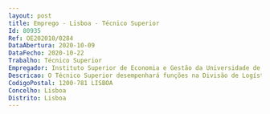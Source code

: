 ```yaml
--- 
layout: post
title: Emprego - Lisboa - Técnico Superior
Id: 80935
Ref: OE202010/0284
DataAbertura: 2020-10-09
DataFecho: 2020-10-22
Trabalho: Técnico Superior
Empregador: Instituto Superior de Economia e Gestão da Universidade de Lisboa
Descricao: O Técnico Superior desempenhará funções na Divisão de Logística e Apoio Técnico, da Direção de Serviços Financeiros e Administrativos, do Instituto Superior de Economia e Gestão da Universidade de Lisboa. Ao Técnico compete a programação, implementação e monitorização dos procedimentos de aquisição de bens e serviços no âmbito do Código dos Contratos Público, designadamente  Levantamento das necessidades da instituição e planeamento das aquisições Orçamentação e gestão das aquisições necessárias para satisfação das necessidades face às restrições financeiras Condução e gestão administrativa dos procedimentos de aquisição de acordo com o Código dos Contratos Público e demais legislação aplicável Verificação da legalidade dos procedimentos adotados Reporte de gestão Levantamento das necessidades da instituição  Orçamentação das aquisições necessárias para satisfação das necessidades face às restrições financeiras Planeamento plano de atividades das aquisições gerando cronograma de procedimentos concursais a desenvolver Condução do procedimento de aquisição de acordo com o Código dos Contratos Público e demais legislação aplicável Produção de relatórios no âmbito do procedimento concursal Utilização de plataformas eletrónicas de compras públicas Apoio administrativo e documental a processos jurídicos no âmbito das contratações públicas para aquisição bens e serviços Operar a plataforma da Imprensa nacional da casa da moeda para comunicação de abertura de procedimentos no DR Aplicar regras e procedimentos de contratação da ESPAP Utilização da plataforma da ESPAP Produzir quadros e relatórios de contratação Gestão e acompanhamento dos contratos em vigor Monitorização dos contratos plurianuais Relato financeiro para a gestão Articulação com os serviços financeiros para início do processo de despesa Consideração dos aspetos fiscais relevantes para a aquisição e para o subsequente processo de despesa Utilização do portal dos contratos públicos – base Zelar pela uniformidade e racionalidade dos procedimentos Proceder ao controlo e acompanhamento dos procedimentos concursais, elaborando relatórios e reportes Verificar a conformidade legal dos procedimentos concursais Articulação com a contabilidade.
CodigoPostal: 1200-781 LISBOA
Concelho: Lisboa
Distrito: Lisboa
--- 
```

